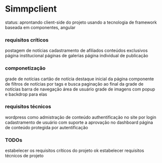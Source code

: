 # Simmpclient

status: aprontando client-side do projeto usando a tecnologia de framework baseada em componentes, angular 

### requisitos críticos
postagem de notícias
cadastramento de afiliados
conteúdos exclusivos
página institucional
páginas de galerias
página individual de publicação

### componetização
grade de notícias
cartão de notícia
destaque inicial da página
componente de filtros de notícias por tags e busca
paginação ao final da grade de notícias
barra de navegação
área de usuário
grade de imagens com popup e backdrop para elas

### requisitos técnicos
wordpress como admistração de conteúdo
authentificação no site por login
cadastramento de usuário com suporte a aprovação no dashboard
página de conteúdo protegida por autentificação

### TODOs
estabelecer os requisitos críticos do projeto ok
estabelecer requisitos técnicos de projeto